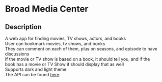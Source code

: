 # Broad Media Center

## Description
A web app for finding movies, TV shows, actors, and books <br/>
User can bookmark movies, tv shows, and books <br/>
They can comment on each of them, plus on seasons, and episode to have discussions <br/>
If the movie or TV show is based on a book, it should tell you, and if the book has a movie or TV Show it should display that as well <br/>
Supports dark and light theme <br/>
The API can be found <a href='https://github.com/alesalsa10/moviesAndTvTracker' >here</a>
